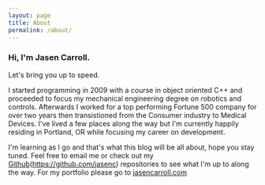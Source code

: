 ```yaml
---
layout: page
title: About
permalink: /about/
---
```

### Hi, I'm Jasen Carroll.
Let's bring you up to speed.

I started programming in 2009 with a course in object oriented C++ and proceeded
to focus my mechanical engineering degree on robotics and controls. Afterwards I
worked for a top performing Fortune 500 company for over two years then transistioned
from the Consumer industry to Medical Devices. I've lived a few places along the way
but I'm currently happily residing in Portland, OR while focusing my career on development.

I'm learning as I go and that's what this blog will be all about, hope you stay
tuned. Feel free to email me or check out my [Github][1](https://github.com/jasenc)
repositories to see what I'm up to along the way. For my portfolio please go
to [jasencarroll.com][2]


[1]: https://github.com/jasenc
[2]: http://www.jasencarroll.com/
